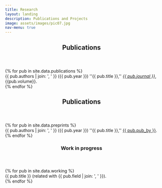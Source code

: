 ```yaml
---
title: Research
layout: landing
description: Publications and Projects
image: assets/images/pic07.jpg
nav-menu: true
---
```


<!-- Main -->
<div id="main">

<!-- One -->
<section id="one">
	<div class="inner">
		<header class="major">
			<h2>Publications</h2>
		</header>
			{% for pub in site.data.publications %}
		<div class="publication-entry">
			{{ pub.authors | join: ', ' }} ({{ pub.year }}) ''{{ pub.title }},'' <em><a href="{{ pub.link }}">{{ pub.journal }}</a></em>, {{pub.volume}}.
		</div>
		{% endfor %}
	</div>
</section>

<section id="two">
	<div class="inner">
		<header class="major">
			<h2>Publications</h2>
		</header>
			{% for pub in site.data.preprints %}
		<div class="publication-entry">
			{{ pub.authors | join: ', ' }} ({{ pub.year }}) ''{{ pub.title }},'' <a href="{{ pub.link }}">{{ pub.pub_by }}</a>.
		</div>
		{% endfor %}
	</div>
</section>

<!-- Three -->
<section id="three" class="inner">
	<section>
		<a href="profile.html" class="image">
			<img src="{% link assets/images/pic08.jpg %}" alt="" data-position="center center" />
		</a>
		<div class="content">
			<div class="inner">
				<header class="major">
					<h3>Work in progress</h3>
				</header>
				{% for pub in site.data.working %}
				<div class="publication-entry">
					{{ pub.title }} (related with {{ pub.field | join: ', ' }}).
				</div>
				{% endfor %}
			</div>
		</div>
	</section>
</section>


</div>
